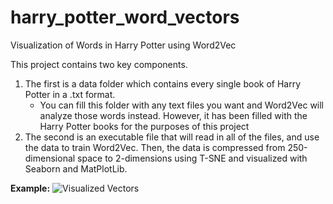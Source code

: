 # harry_potter_word_vectors
Visualization of Words in Harry Potter using Word2Vec

This project contains two key components. 

1. The first is a data folder which contains every single book of Harry Potter in a .txt format.
    * You can fill this folder with any text files you want and Word2Vec will analyze those words instead. However, it has been filled with the Harry Potter books for the purposes of this project
2. The second is an executable file that will read in all of the files, and use the data to train Word2Vec. Then, the data is compressed from 250-dimensional space to 2-dimensions using T-SNE and visualized with Seaborn and MatPlotLib.

**Example:**
![Visualized Vectors](https://github.com/gkeglevich/harry_potter_word_vectors/blob/master/Screenshots/Figure%201.png "Example")

